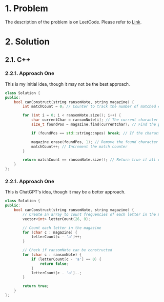 # 1. Problem

The description of the problem is on LeetCode. Please refer to [Link](https://leetcode.com/problems/ransom-note/).

# 2. Solution

## 2.1. C++

### 2.2.1. Approach One

This is my initial idea, though it may not be the best approach.

```cpp
class Solution {
public:
    bool canConstruct(string ransomNote, string magazine) {
        int matchCount = 0; // Counter to track the number of matched characters

        for (int i = 0; i < ransomNote.size(); i++) {
            char currentChar = ransomNote[i]; // The current character to find in the magazine
            size_t foundPos = magazine.find(currentChar); // Find the position of the current character in the magazine

            if (foundPos == std::string::npos) break; // If the character is not found, exit the loop

            magazine.erase(foundPos, 1); // Remove the found character from the magazine
            matchCount++; // Increment the match counter
        }

        return matchCount == ransomNote.size(); // Return true if all characters are matched successfully
    }
};
```

### 2.2.1. Approach One

This is ChatGPT's idea, though it may be a better approach.

```cpp
class Solution {
public:
    bool canConstruct(string ransomNote, string magazine) {
        // Create an array to count frequencies of each letter in the magazine
        vector<int> letterCount(26, 0);

        // Count each letter in the magazine
        for (char c : magazine) {
            letterCount[c - 'a']++;
        }

        // Check if ransomNote can be constructed
        for (char c : ransomNote) {
            if (letterCount[c - 'a'] == 0) {
                return false;
            }
            letterCount[c - 'a']--;
        }

        return true;
    }
};
```
